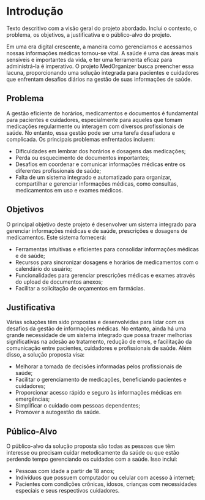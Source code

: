 # Introdução

Texto descritivo com a visão geral do projeto abordado. Inclui o contexto, o problema, os objetivos, a justificativa e o público-alvo do projeto.

Em uma era digital crescente, a maneira como gerenciamos e acessamos nossas informações médicas tornou-se vital. A saúde é uma das áreas mais sensíveis e importantes da vida, e ter uma ferramenta eficaz para administrá-la é imperativo. O projeto MedOrganizer busca preencher essa lacuna, proporcionando uma solução integrada para pacientes e cuidadores que enfrentam desafios diários na gestão de suas informações de saúde.

## Problema

A gestão eficiente de horários, medicamentos e documentos é fundamental para pacientes e cuidadores, especialmente para aqueles que tomam medicações regularmente ou interagem com diversos profissionais de saúde. No entanto, essa gestão pode ser uma tarefa desafiadora e complicada. Os principais problemas enfrentados incluem:
- Dificuldades em lembrar dos horários e dosagens das medicações;
- Perda ou esquecimento de documentos importantes;
- Desafios em coordenar e comunicar informações médicas entre os diferentes profissionais de saúde;
- Falta de um sistema integrado e automatizado para organizar, compartilhar e gerenciar informações médicas, como consultas, medicamentos em uso e exames médicos.

## Objetivos

O principal objetivo deste projeto é desenvolver um sistema integrado para gerenciar informações médicas e de saúde, prescrições e dosagens de medicamentos. Este sistema fornecerá:
- Ferramentas intuitivas e eficientes para consolidar informações médicas e de saúde;
- Recursos para sincronizar dosagens e horários de medicamentos com o calendário do usuário;
- Funcionalidades para gerenciar prescrições médicas e exames através do upload de documentos anexos;
- Facilitar a solicitação de orçamentos em farmácias.

## Justificativa

Várias soluções têm sido propostas e desenvolvidas para lidar com os desafios da gestão de informações médicas. No entanto, ainda há uma grande necessidade de um sistema integrado que possa trazer melhorias significativas na adesão ao tratamento, redução de erros, e facilitação da comunicação entre pacientes, cuidadores e profissionais de saúde. Além disso, a solução proposta visa:
- Melhorar a tomada de decisões informadas pelos profissionais de saúde;
- Facilitar o gerenciamento de medicações, beneficiando pacientes e cuidadores;
- Proporcionar acesso rápido e seguro às informações médicas em emergências;
- Simplificar o cuidado com pessoas dependentes;
- Promover a autogestão da saúde.

## Público-Alvo

O público-alvo da solução proposta são todas as pessoas que têm interesse ou precisam cuidar metodicamente da saúde ou que estão perdendo tempo gerenciando os cuidados com a saúde. Isso inclui:
- Pessoas com idade a partir de 18 anos;
- Indivíduos que possuem computador ou celular com acesso à internet;
- Pacientes com condições crônicas, idosos, crianças com necessidades especiais e seus respectivos cuidadores.
